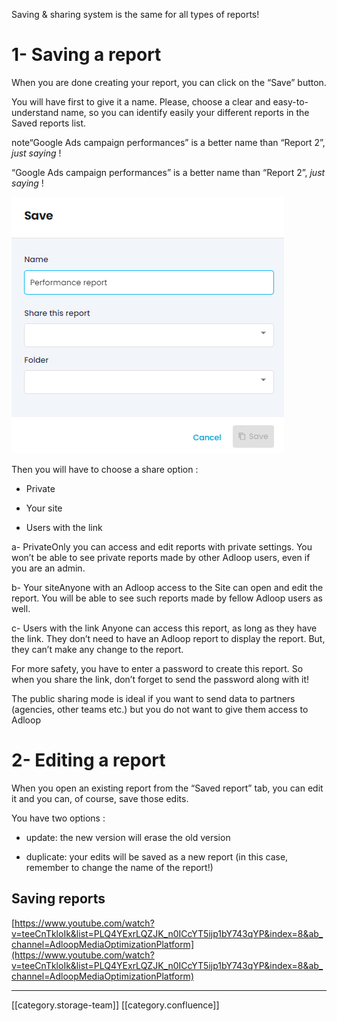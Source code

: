 Saving & sharing system is the same for all types of reports!


# 1- Saving a report
When you are done creating your report, you can click on the “Save” button.

You will have first to give it a name. Please, choose a clear and easy-to-understand name, so you can identify easily your different reports in the Saved reports list.

note“Google Ads campaign performances” is a better name than “Report 2”,  _just saying_ ! 

“Google Ads campaign performances” is a better name than “Report 2”,  _just saying_ ! 

![](images/storage/image-20231003-093227.png)

Then you will have to choose a share option : 


* Private


* Your site


* Users with the link



a- PrivateOnly you can access and edit reports with private settings. You won’t be able to see private reports made by other Adloop users, even if you are an admin.

b- Your siteAnyone with an Adloop access to the Site can open and edit the report. You will be able to see such reports made by fellow Adloop users as well. 

c- Users with the link Anyone can access this report, as long as they have the link. They don’t need to have an Adloop report to display the report. But, they can’t make any change to the report.

For more safety, you have to enter a password to create this report. So when you share the link, don’t forget to send the password along with it! 

The public sharing mode is ideal if you want to send data to partners (agencies, other teams etc.) but you do not want to give them access to Adloop


# 2- Editing a report
When you open an existing report from the “Saved report” tab, you can edit it and you can, of course, save those edits. 

You have two options : 


* update: the new version will erase the old version


* duplicate: your edits will be saved as a new report (in this case, remember to change the name of the report!) 




## Saving reports
[https://www.youtube.com/watch?v=teeCnTkloIk&list=PLQ4YExrLQZJK_n0ICcYT5ijp1bY743qYP&index=8&ab_channel=AdloopMediaOptimizationPlatform](https://www.youtube.com/watch?v=teeCnTkloIk&list=PLQ4YExrLQZJK_n0ICcYT5ijp1bY743qYP&index=8&ab_channel=AdloopMediaOptimizationPlatform)



*****

[[category.storage-team]] 
[[category.confluence]] 
